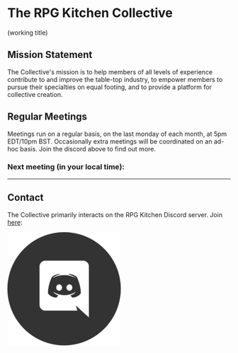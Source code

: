 # The RPG Kitchen Collective

(working title)

## Mission Statement

The Collective's mission is to help members of all levels of experience contribute to and improve the table-top industry, to empower members to pursue their specialties on equal footing, and to provide a platform for collective creation.

## Regular Meetings

Meetings run on a regular basis, on the last monday of each month, at 5pm EDT/10pm BST. Occasionally extra meetings will be coordinated on an ad-hoc basis. Join the discord above to find out more.

### Next meeting (in your local time):

<script>

function lastMondayOfMonth() {
  var d = new Date();
  d.setMonth(d.getMonth()+1);
  d.setDate(0); // last day of *PREVIOUS* month, hence the +1 above. Stupid API
  d.setUTCHours(21);
  d.setUTCMinutes(0);
  d.setUTCSeconds(0);
  d.setUTCDate(d.getUTCDate() - (d.getUTCDay() - 1)); // 1 == Monday;
  return d;
}

var d = lastMondayOfMonth();
document.getElementById("next-meeting-in-your-local-time").appendChild(document.createTextNode(" " + d.toLocaleString()));
</script>

---

## Contact

The Collective primarily interacts on the RPG Kitchen Discord server. Join [here](https://discord.gg/sStDEP62h4):

[![Discord Invite Link](./discord-icon.png)](https://discord.gg/sStDEP62h4)

